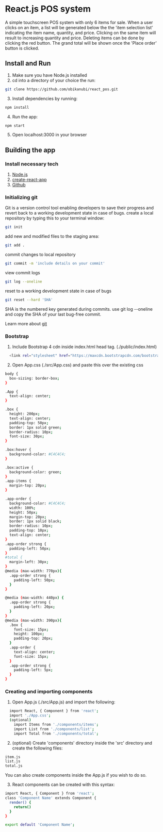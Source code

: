 # React.js POS system

A simple touchscreen POS system with only 6 items for sale. When a user clicks on an item, a list will be generated below the the 'item selection list' indicating the item name, quantity, and price. Clicking on the same item will result to increasing quantity and price. Deleting items can be done by clicking the red button. The grand total will be shown once the 'Place order' button is clicked.

## Install and Run
1. Make sure you have Node.js installed
2. cd into a directory of your choice the run:
```sh
git clone https://github.com/obikanubi/react_pos.git
```
3. Install dependencies by running:
```sh
npm install
```
4. Run the app:
```sh
npm start
```
5. Open localhost:3000 in your browser

## Building the app
### Install necessary tech
1. [Node.js](https://nodejs.org/en/download/)
2. [create-react-app](https://facebook.github.io/react/docs/installation.html)
3. [Github](https://git-scm.com/book/en/v2/Getting-Started-Installing-Git)

### Initializing git
Git is a version control tool enabling developers to save their progress and revert back to a working development state in case of bugs.
create a local repository by typing this to your terminal window:
```sh
git init
```
add new and modified files to the staging area:
```sh
git add .
```
commit changes to local repository
```sh
git commit -m 'include details on your commit'
```
view commit logs
```sh
git log --oneline
```
reset to a working development state in case of bugs
```sh
git reset --hard 'SHA'
```
SHA is the numbered key generated during commits. use git log --oneline and copy the SHA of your last bug-free commit.

Learn more about [git](https://git-scm.com/documentation)

### Bootstrap
1. Include Bootstrap 4 cdn inside index.html head tag. (./public/index.html)
```sh
  <link rel="stylesheet" href="https://maxcdn.bootstrapcdn.com/bootstrap/4.0.0-beta/css/bootstrap.min.css" integrity="sha384-/Y6pD6FV/Vv2HJnA6t+vslU6fwYXjCFtcEpHbNJ0lyAFsXTsjBbfaDjzALeQsN6M" crossorigin="anonymous">
```
2. Open App.css (./src/App.css) and paste this over the existing css
```sh
body {
  box-sizing: border-box;
}

.App {
  text-align: center;
}

.box {
  height: 200px;
  text-align: center;
  padding-top: 50px;
  border: 1px solid green;
  border-radius: 10px;
  font-size: 30px;
}

.box:hover {
  background-color: #C4C4C4;
}

.box:active {
  background-color: green;
}
.app-items {
  margin-top: 20px;
}

.app-order {
  background-color: #C4C4C4;
  width: 100%;
  height: 50px;
  margin-top: 20px;
  border: 1px solid black;
  border-radius: 10px;
  padding-top: 10px;
  text-align: center;
}
.app-order strong {
  padding-left: 50px;
}
#total {
  margin-left: 30px;
}
@media (max-width: 770px){
  .app-order strong {
    padding-left: 50px;
  }
}

@media (max-width: 440px) {
  .app-order strong {
    padding-left: 20px;
  }
}
@media (max-width: 390px){
  .box {
    font-size: 15px;
    height: 100px;
    padding-top: 20px;
  }
  .app-order {
    text-align: center;
    font-size: 15px;
  }
  .app-order strong {
    padding-left: 5px;
  }
}
```
### Creating and importing components

1. Open App.js (./src/App.js) and import the following:
```sh
  import React, { Component } from 'react';
  import './App.css';
  (optional)
    import Items from './components/items';
    import List from './components/list';
    import Total from './components/total';
```
2. (optional) Create 'components' directory inside the 'src' directory and create the following files:

```sh
item.js
list.js
total.js
```
You can also create components inside the App.js if you wish to do so.

3. React components can be created with this syntax:
```sh
import React, { Component } from 'react';
class 'Component Name' extends Component {
  render() {
    return()
  }
}

export default 'Component Name';
```
